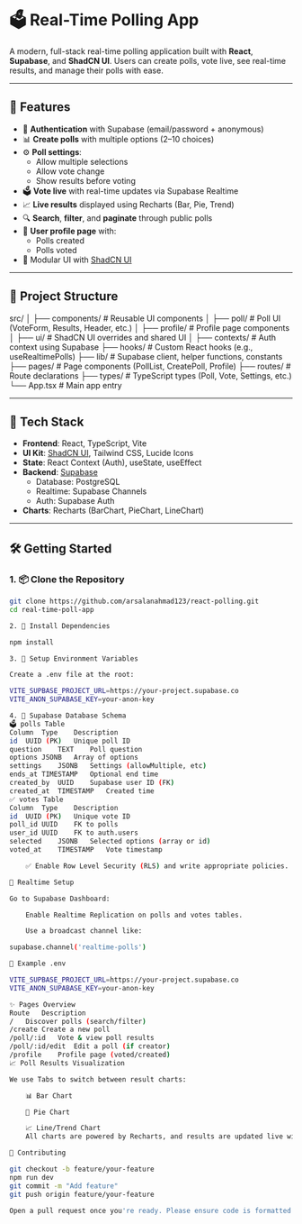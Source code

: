 # 🗳️ Real-Time Polling App

A modern, full-stack real-time polling application built with **React**, **Supabase**, and **ShadCN UI**. Users can create polls, vote live, see real-time results, and manage their polls with ease.

---

## 🚀 Features

- 🔐 **Authentication** with Supabase (email/password + anonymous)
- 📊 **Create polls** with multiple options (2–10 choices)
- ⚙️ **Poll settings**:  
  - Allow multiple selections  
  - Allow vote change  
  - Show results before voting
- 🗳️ **Vote live** with real-time updates via Supabase Realtime
- 📈 **Live results** displayed using Recharts (Bar, Pie, Trend)
- 🔍 **Search**, **filter**, and **paginate** through public polls
- 👤 **User profile page** with:
  - Polls created
  - Polls voted
- 🧼 Modular UI with [ShadCN UI](https://ui.shadcn.dev/)

---

## 📁 Project Structure

src/
│
├── components/ # Reusable UI components
│ ├── poll/ # Poll UI (VoteForm, Results, Header, etc.)
│ ├── profile/ # Profile page components
│ ├── ui/ # ShadCN UI overrides and shared UI
│
├── contexts/ # Auth context using Supabase
├── hooks/ # Custom React hooks (e.g., useRealtimePolls)
├── lib/ # Supabase client, helper functions, constants
├── pages/ # Page components (PollList, CreatePoll, Profile)
├── routes/ # Route declarations
├── types/ # TypeScript types (Poll, Vote, Settings, etc.)
└── App.tsx # Main app entry


---

## 🧪 Tech Stack

- **Frontend**: React, TypeScript, Vite
- **UI Kit**: [ShadCN UI](https://ui.shadcn.dev/), Tailwind CSS, Lucide Icons
- **State**: React Context (Auth), useState, useEffect
- **Backend**: [Supabase](https://supabase.io/)
  - Database: PostgreSQL
  - Realtime: Supabase Channels
  - Auth: Supabase Auth
- **Charts**: Recharts (BarChart, PieChart, LineChart)

---

## 🛠️ Getting Started

### 1. 📦 Clone the Repository

```bash
git clone https://github.com/arsalanahmad123/react-polling.git
cd real-time-poll-app

2. 📁 Install Dependencies

npm install

3. 🔐 Setup Environment Variables

Create a .env file at the root:

VITE_SUPBASE_PROJECT_URL=https://your-project.supabase.co
VITE_ANON_SUPABASE_KEY=your-anon-key

4. 🧱 Supabase Database Schema
🗳️ polls Table
Column	Type	Description
id	UUID (PK)	Unique poll ID
question	TEXT	Poll question
options	JSONB	Array of options
settings	JSONB	Settings (allowMultiple, etc)
ends_at	TIMESTAMP	Optional end time
created_by	UUID	Supabase user ID (FK)
created_at	TIMESTAMP	Created time
✅ votes Table
Column	Type	Description
id	UUID (PK)	Unique vote ID
poll_id	UUID	FK to polls
user_id	UUID	FK to auth.users
selected	JSONB	Selected options (array or id)
voted_at	TIMESTAMP	Vote timestamp

    ✅ Enable Row Level Security (RLS) and write appropriate policies.

🔴 Realtime Setup

Go to Supabase Dashboard:

    Enable Realtime Replication on polls and votes tables.

    Use a broadcast channel like:

supabase.channel('realtime-polls')

📄 Example .env

VITE_SUPBASE_PROJECT_URL=https://your-project.supabase.co
VITE_ANON_SUPABASE_KEY=your-anon-key

✨ Pages Overview
Route	Description
/	Discover polls (search/filter)
/create	Create a new poll
/poll/:id	Vote & view poll results
/poll/:id/edit	Edit a poll (if creator)
/profile	Profile page (voted/created)
📈 Poll Results Visualization

We use Tabs to switch between result charts:

    📊 Bar Chart

    🥧 Pie Chart

    📈 Line/Trend Chart
    All charts are powered by Recharts, and results are updated live with Supabase Realtime.

🤝 Contributing

git checkout -b feature/your-feature
npm run dev
git commit -m "Add feature"
git push origin feature/your-feature

Open a pull request once you're ready. Please ensure code is formatted with Prettier and passes type checks.